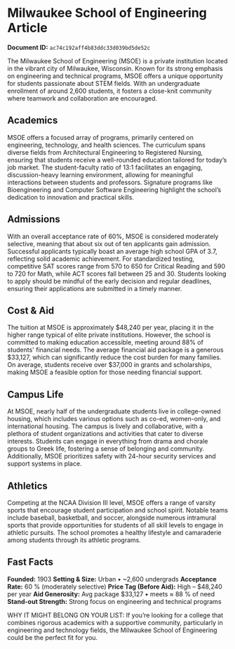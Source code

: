 # Milwaukee School of Engineering Article

**Document ID:** `ac74c192aff4b83ddc33d039bd5de52c`

The Milwaukee School of Engineering (MSOE) is a private institution located in the vibrant city of Milwaukee, Wisconsin. Known for its strong emphasis on engineering and technical programs, MSOE offers a unique opportunity for students passionate about STEM fields. With an undergraduate enrollment of around 2,600 students, it fosters a close-knit community where teamwork and collaboration are encouraged.

## Academics
MSOE offers a focused array of programs, primarily centered on engineering, technology, and health sciences. The curriculum spans diverse fields from Architectural Engineering to Registered Nursing, ensuring that students receive a well-rounded education tailored for today’s job market. The student-faculty ratio of 13:1 facilitates an engaging, discussion-heavy learning environment, allowing for meaningful interactions between students and professors. Signature programs like Bioengineering and Computer Software Engineering highlight the school’s dedication to innovation and practical skills.

## Admissions
With an overall acceptance rate of 60%, MSOE is considered moderately selective, meaning that about six out of ten applicants gain admission. Successful applicants typically boast an average high school GPA of 3.7, reflecting solid academic achievement. For standardized testing, competitive SAT scores range from 570 to 650 for Critical Reading and 590 to 720 for Math, while ACT scores fall between 25 and 30. Students looking to apply should be mindful of the early decision and regular deadlines, ensuring their applications are submitted in a timely manner.

## Cost & Aid
The tuition at MSOE is approximately $48,240 per year, placing it in the higher range typical of elite private institutions. However, the school is committed to making education accessible, meeting around 88% of students' financial needs. The average financial aid package is a generous $33,127, which can significantly reduce the cost burden for many families. On average, students receive over $37,000 in grants and scholarships, making MSOE a feasible option for those needing financial support.

## Campus Life
At MSOE, nearly half of the undergraduate students live in college-owned housing, which includes various options such as co-ed, women-only, and international housing. The campus is lively and collaborative, with a plethora of student organizations and activities that cater to diverse interests. Students can engage in everything from drama and chorale groups to Greek life, fostering a sense of belonging and community. Additionally, MSOE prioritizes safety with 24-hour security services and support systems in place.

## Athletics
Competing at the NCAA Division III level, MSOE offers a range of varsity sports that encourage student participation and school spirit. Notable teams include baseball, basketball, and soccer, alongside numerous intramural sports that provide opportunities for students of all skill levels to engage in athletic pursuits. The school promotes a healthy lifestyle and camaraderie among students through its athletic programs.

## Fast Facts
**Founded:** 1903
**Setting & Size:** Urban • ~2,600 undergrads
**Acceptance Rate:** 60 % (moderately selective)
**Price Tag (Before Aid):** High – $48,240 per year
**Aid Generosity:** Avg package $33,127 • meets ≈ 88 % of need
**Stand-out Strength:** Strong focus on engineering and technical programs

WHY IT MIGHT BELONG ON YOUR LIST: If you’re looking for a college that combines rigorous academics with a supportive community, particularly in engineering and technology fields, the Milwaukee School of Engineering could be the perfect fit for you.
